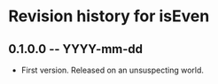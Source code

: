 # Revision history for isEven

## 0.1.0.0 -- YYYY-mm-dd

* First version. Released on an unsuspecting world.
